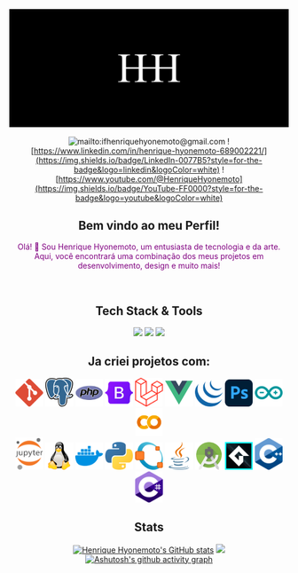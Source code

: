 <div align="center"> 

<img src="image/Wallpaper.jpg">

![mailto:ifhenriquehyonemoto@gmail.com](https://img.shields.io/badge/Gmail-D14836?style=for-the-badge&logo=gmail&logoColor=white)
![https://www.linkedin.com/in/henrique-hyonemoto-689002221/](https://img.shields.io/badge/LinkedIn-0077B5?style=for-the-badge&logo=linkedin&logoColor=white)
![https://www.youtube.com/@HenriqueHyonemoto](https://img.shields.io/badge/YouTube-FF0000?style=for-the-badge&logo=youtube&logoColor=white)

</div>

<div align="center">

## Bem vindo ao meu Perfil!
<p style="color:purple"> Olá! 👋 Sou Henrique Hyonemoto, um entusiasta de tecnologia e da arte. Aqui, você encontrará uma combinação dos meus projetos em desenvolvimento, design e muito mais!</p>


</div>

<br>

<div align="center">

## Tech Stack & Tools

![](https://img.shields.io/badge/HTML5-E34F26?style=for-the-badge&logo=html5&logoColor=white) 
![](https://img.shields.io/badge/CSS3-1572B6?style=for-the-badge&logo=css3&logoColor=white) ![](https://img.shields.io/badge/JavaScript-F7DF1E?style=for-the-badge&logo=javascript&logoColor=black)

</div>


<div align="center">

## Ja criei projetos com:

<img src ="image/git.png" width=50px>
<img src ="image/postgresql.png" width=50px>
<img src ="image/php.png" width=50px>
<img src ="image/bootstrap.png" width=50px>
<img src ="image/laravel.png" width=50px>
<img src ="image/vue.png" width=50px>
<img src ="image/jquery.png" width=50px>
<img src ="image/photoshop.png" width=50px>
<img src ="image/arduino.png" width=50px>
<img src ="image/collab.png" width=50px>
<br>
<img src ="image/jupyter.png" width=50px>
<img src ="image/linux.png" width=50px>
<img src ="image/docker.png" width=50px>
<img src ="image/python.png" width=50px>
<img src ="image/octave.png" width=50px>
<img src ="image/java.png" width=50px>
<img src ="image/androidstudio.png" width=50px>
<img src ="image/game-maker2.png" width=50px>
<img src ="image/cpp.png" width=50px>
<img src ="image/c-sharp.png" width=50px>
<br>




</div>


<div align="Center">

## Stats



[![Henrique Hyonemoto's GitHub stats](https://github-readme-stats.vercel.app/api?username=HenriqueHyonemoto&theme=midnight-purple&bg_color=00000000&hide_border=true)](https://github.com/anuraghazra/github-readme-stats)
<img src ="https://github-readme-stats.vercel.app/api/top-langs/?username=HenriqueHyonemoto&layout=compact&theme=midnight-purple&bg_color=00000000&hide=makefile,JupyterNotebook&hide_border=true" width=355px>
<br>
[![Ashutosh's github activity graph](https://github-readme-activity-graph.vercel.app/graph?username=HenriqueHyonemoto&theme=high-contrast&line=9745f5&bg_color=transparent&hide_border=true&point=9745f5&title_color=9745f5&grid=true)](https://github.com/ashutosh00710/github-readme-activity-graph)

</div>





